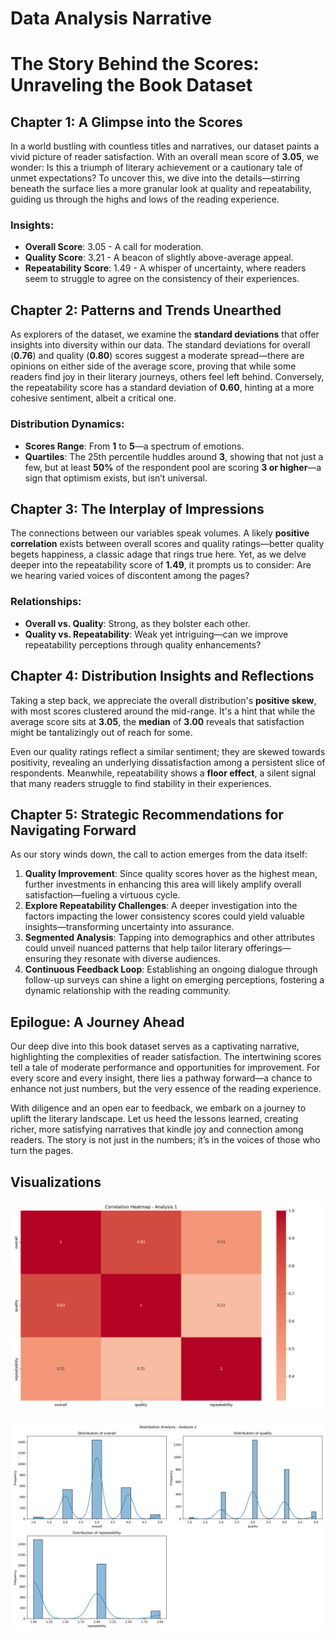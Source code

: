 # Data Analysis Narrative

# The Story Behind the Scores: Unraveling the Book Dataset

## Chapter 1: A Glimpse into the Scores

In a world bustling with countless titles and narratives, our dataset paints a vivid picture of reader satisfaction. With an overall mean score of **3.05**, we wonder: Is this a triumph of literary achievement or a cautionary tale of unmet expectations? To uncover this, we dive into the details—stirring beneath the surface lies a more granular look at quality and repeatability, guiding us through the highs and lows of the reading experience.

### Insights:
- **Overall Score**: 3.05 - A call for moderation.
- **Quality Score**: 3.21 - A beacon of slightly above-average appeal.
- **Repeatability Score**: 1.49 - A whisper of uncertainty, where readers seem to struggle to agree on the consistency of their experiences.

## Chapter 2: Patterns and Trends Unearthed

As explorers of the dataset, we examine the **standard deviations** that offer insights into diversity within our data. The standard deviations for overall (**0.76**) and quality (**0.80**) scores suggest a moderate spread—there are opinions on either side of the average score, proving that while some readers find joy in their literary journeys, others feel left behind. Conversely, the repeatability score has a standard deviation of **0.60**, hinting at a more cohesive sentiment, albeit a critical one.

### Distribution Dynamics:
- **Scores Range**: From **1** to **5**—a spectrum of emotions.
- **Quartiles**: The 25th percentile huddles around **3**, showing that not just a few, but at least **50%** of the respondent pool are scoring **3 or higher**—a sign that optimism exists, but isn’t universal.

## Chapter 3: The Interplay of Impressions

The connections between our variables speak volumes. A likely **positive correlation** exists between overall scores and quality ratings—better quality begets happiness, a classic adage that rings true here. Yet, as we delve deeper into the repeatability score of **1.49**, it prompts us to consider: Are we hearing varied voices of discontent among the pages?

### Relationships:
- **Overall vs. Quality**: Strong, as they bolster each other.
- **Quality vs. Repeatability**: Weak yet intriguing—can we improve repeatability perceptions through quality enhancements?

## Chapter 4: Distribution Insights and Reflections

Taking a step back, we appreciate the overall distribution's **positive skew**, with most scores clustered around the mid-range. It's a hint that while the average score sits at **3.05**, the **median** of **3.00** reveals that satisfaction might be tantalizingly out of reach for some.

Even our quality ratings reflect a similar sentiment; they are skewed towards positivity, revealing an underlying dissatisfaction among a persistent slice of respondents. Meanwhile, repeatability shows a **floor effect**, a silent signal that many readers struggle to find stability in their experiences.

## Chapter 5: Strategic Recommendations for Navigating Forward

As our story winds down, the call to action emerges from the data itself:

1. **Quality Improvement**: Since quality scores hover as the highest mean, further investments in enhancing this area will likely amplify overall satisfaction—fueling a virtuous cycle.
2. **Explore Repeatability Challenges**: A deeper investigation into the factors impacting the lower consistency scores could yield valuable insights—transforming uncertainty into assurance.
3. **Segmented Analysis**: Tapping into demographics and other attributes could unveil nuanced patterns that help tailor literary offerings—ensuring they resonate with diverse audiences.
4. **Continuous Feedback Loop**: Establishing an ongoing dialogue through follow-up surveys can shine a light on emerging perceptions, fostering a dynamic relationship with the reading community.

## Epilogue: A Journey Ahead

Our deep dive into this book dataset serves as a captivating narrative, highlighting the complexities of reader satisfaction. The intertwining scores tell a tale of moderate performance and opportunities for improvement. For every score and every insight, there lies a pathway forward—a chance to enhance not just numbers, but the very essence of the reading experience.

With diligence and an open ear to feedback, we embark on a journey to uplift the literary landscape. Let us heed the lessons learned, creating richer, more satisfying narratives that kindle joy and connection among readers. The story is not just in the numbers; it’s in the voices of those who turn the pages.

## Visualizations

![visualization_0.png](visualization_0.png)

![visualization_1.png](visualization_1.png)

